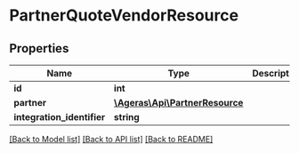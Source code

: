 # PartnerQuoteVendorResource

## Properties
Name | Type | Description | Notes
------------ | ------------- | ------------- | -------------
**id** | **int** |  | [optional] 
**partner** | [**\Ageras\Api\PartnerResource**](PartnerResource.md) |  | [optional] 
**integration_identifier** | **string** |  | [optional] 

[[Back to Model list]](../README.md#documentation-for-models) [[Back to API list]](../README.md#documentation-for-api-endpoints) [[Back to README]](../README.md)


